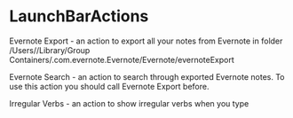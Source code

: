 LaunchBarActions
================

Evernote Export - an action to export all your notes from Evernote in folder /Users/<userName>/Library/Group Containers/<EvernoteNumber>.com.evernote.Evernote/Evernote/evernoteExport

Evernote Search - an action to search through exported Evernote notes. To use this action you should call Evernote Export before.

Irregular Verbs - an action to show irregular verbs when you type
